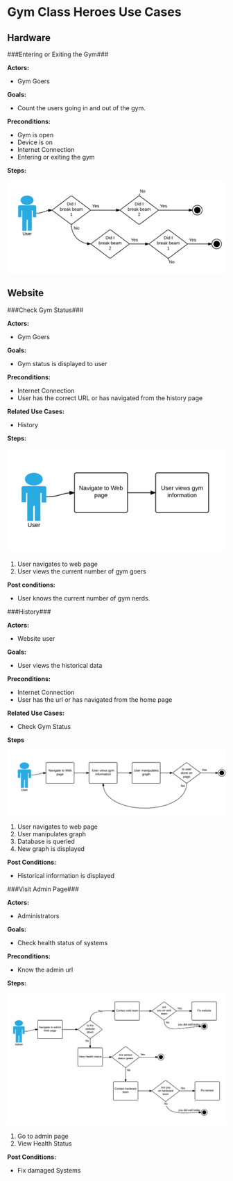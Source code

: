 Gym Class Heroes Use Cases
==========================

Hardware
--------

###Entering or Exiting the Gym###

**Actors:**
- Gym Goers

**Goals:**
- Count the users going in and out of the gym.

**Preconditions:**
- Gym is open
- Device is on
- Internet Connection
- Entering or exiting the gym

**Steps:**

![Entering or Exiting Gym Steps](../images/peopleBreakingBeam.png)


Website
-------

###Check Gym Status###

**Actors:**
- Gym Goers

**Goals:**
- Gym status is displayed to user

**Preconditions:**

- Internet Connection
- User has the correct URL or has navigated from the history page

**Related Use Cases:**
- History

**Steps:**

![Check Gym Status Steps](../images/checkGymStatus.png)

1. User navigates to web page
2. User views the current number of gym goers

**Post conditions:**
- User knows the current number of gym nerds.

###History###

**Actors:**
- Website user

**Goals:**
- User views the historical data

**Preconditions:**
- Internet Connection
- User has the url or has navigated from the home page

**Related Use Cases:**
- Check Gym Status

**Steps**

![History Steps](../images/history.png)

1. User navigates to web page
2. User manipulates graph
3. Database is queried
4. New graph is displayed

**Post Conditions:**
- Historical information is displayed

###Visit Admin Page###

**Actors:**
- Administrators

**Goals:**
- Check health status of systems

**Preconditions:**
- Know the admin url

**Steps:**

![Visit Admin Page Steps](../images/realAdminPage.png)

1. Go to admin page
2. View Health Status

**Post Conditions:**
- Fix damaged Systems
